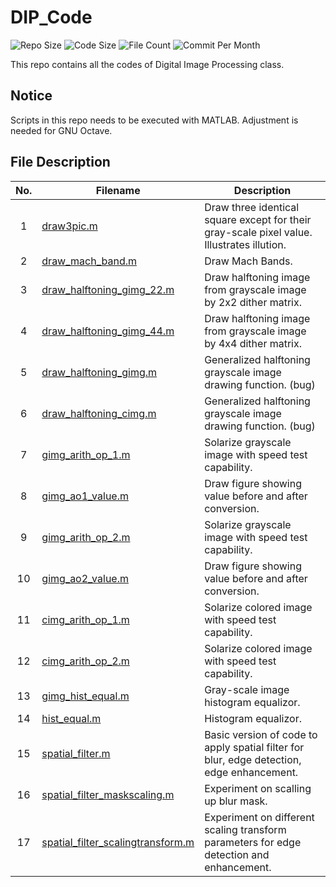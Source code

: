 # DIP_Code

![Repo Size](https://img.shields.io/github/repo-size/belongtothenight/DIP_Code) ![Code Size](https://img.shields.io/github/languages/code-size/belongtothenight/DIP_Code) ![File Count](https://img.shields.io/github/directory-file-count/belongtothenight/DIP_Code/src) ![Commit Per Month](https://img.shields.io/github/commit-activity/m/belongtothenight/DIP_Code)

This repo contains all the codes of Digital Image Processing class.

## Notice

Scripts in this repo needs to be executed with MATLAB. Adjustment is needed for GNU Octave.

## File Description

| No. | Filename                                                                                                                          | Description                                                                                |
| :-: | --------------------------------------------------------------------------------------------------------------------------------- | ------------------------------------------------------------------------------------------ |
|  1  | [draw3pic.m](https://github.com/belongtothenight/DIP_Code/blob/main/src/draw3pic.m)                                               | Draw three identical square except for their gray-scale pixel value. Illustrates illution. |
|  2  | [draw_mach_band.m](https://github.com/belongtothenight/DIP_Code/blob/main/src/draw_mach_band.m)                                   | Draw Mach Bands.                                                                           |
|  3  | [draw_halftoning_gimg_22.m](https://github.com/belongtothenight/DIP_Code/blob/main/src/draw_halftoning_gimg_22.m)                 | Draw halftoning image from grayscale image by 2x2 dither matrix.                           |
|  4  | [draw_halftoning_gimg_44.m](https://github.com/belongtothenight/DIP_Code/blob/main/src/draw_halftoning_gimg_44.m)                 | Draw halftoning image from grayscale image by 4x4 dither matrix.                           |
|  5  | [draw_halftoning_gimg.m](https://github.com/belongtothenight/DIP_Code/blob/main/src/draw_halftoning_gimg.m)                       | Generalized halftoning grayscale image drawing function. (bug)                             |
|  6  | [draw_halftoning_cimg.m](https://github.com/belongtothenight/DIP_Code/blob/main/src/draw_halftoning_cimg.m)                       | Generalized halftoning grayscale image drawing function. (bug)                             |
|  7  | [gimg_arith_op_1.m](https://github.com/belongtothenight/DIP_Code/blob/main/src/gimg_arith_op_1.m)                                 | Solarize grayscale image with speed test capability.                                       |
|  8  | [gimg_ao1_value.m](https://github.com/belongtothenight/DIP_Code/blob/main/src/gimg_ao1_value.m)                                   | Draw figure showing value before and after conversion.                                     |
|  9  | [gimg_arith_op_2.m](https://github.com/belongtothenight/DIP_Code/blob/main/src/gimg_arith_op_2.m)                                 | Solarize grayscale image with speed test capability.                                       |
| 10  | [gimg_ao2_value.m](https://github.com/belongtothenight/DIP_Code/blob/main/src/gimg_ao2_value.m)                                   | Draw figure showing value before and after conversion.                                     |
| 11  | [cimg_arith_op_1.m](https://github.com/belongtothenight/DIP_Code/blob/main/src/cimg_arith_op_1.m)                                 | Solarize colored image with speed test capability.                                         |
| 12  | [cimg_arith_op_2.m](https://github.com/belongtothenight/DIP_Code/blob/main/src/cimg_arith_op_2.m)                                 | Solarize colored image with speed test capability.                                         |
| 13  | [gimg_hist_equal.m](https://github.com/belongtothenight/DIP_Code/blob/main/src/gimg_hist_equal.m)                                 | Gray-scale image histogram equalizor.                                                      |
| 14  | [hist_equal.m](https://github.com/belongtothenight/DIP_Code/blob/main/src/hist_equal.m)                                           | Histogram equalizor.                                                                       |
| 15  | [spatial_filter.m](https://github.com/belongtothenight/DIP_Code/blob/main/src/spatial_filter.m)                                   | Basic version of code to apply spatial filter for blur, edge detection, edge enhancement.  |
| 16  | [spatial_filter_maskscaling.m](https://github.com/belongtothenight/DIP_Code/blob/main/src/spatial_filter_maskscaling.m)           | Experiment on scalling up blur mask.                                                       |
| 17  | [spatial_filter_scalingtransform.m](https://github.com/belongtothenight/DIP_Code/blob/main/src/spatial_filter_scalingtransform.m) | Experiment on different scaling transform parameters for edge detection and enhancement.   |
